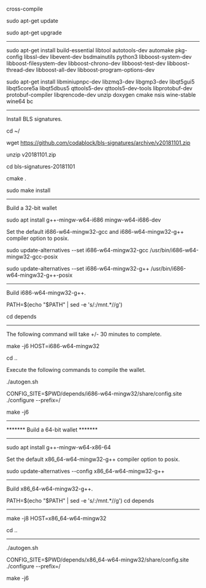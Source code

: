 cross-compile

sudo apt-get update

sudo apt-get upgrade


----------


sudo apt-get install build-essential libtool autotools-dev automake pkg-config libssl-dev libevent-dev bsdmainutils python3 libboost-system-dev libboost-filesystem-dev libboost-chrono-dev libboost-test-dev libboost-thread-dev libboost-all-dev libboost-program-options-dev

sudo apt-get install libminiupnpc-dev libzmq3-dev libgmp3-dev libqt5gui5 libqt5core5a libqt5dbus5 qttools5-dev qttools5-dev-tools libprotobuf-dev protobuf-compiler libqrencode-dev unzip doxygen cmake nsis wine-stable wine64 bc

----------

Install BLS signatures.

cd ~/

wget https://github.com/codablock/bls-signatures/archive/v20181101.zip

unzip v20181101.zip

cd bls-signatures-20181101

cmake .

sudo make install

----------

Build a 32-bit wallet


sudo apt install g++-mingw-w64-i686 mingw-w64-i686-dev

Set the default i686-w64-mingw32-gcc and i686-w64-mingw32-g++ compiler option to posix.

sudo update-alternatives --set i686-w64-mingw32-gcc /usr/bin/i686-w64-mingw32-gcc-posix

sudo update-alternatives --set i686-w64-mingw32-g++ /usr/bin/i686-w64-mingw32-g++-posix

----------

Build i686-w64-mingw32-g++.

PATH=$(echo "$PATH" | sed -e 's/:\/mnt.*//g')

cd depends


----------

The following command will take +/- 30 minutes to complete.

make -j6 HOST=i686-w64-mingw32

cd ..

Execute the following commands to compile the wallet.

./autogen.sh

CONFIG_SITE=$PWD/depends/i686-w64-mingw32/share/config.site ./configure --prefix=/

make -j6


----------

******* Build a 64-bit wallet *******


----------
sudo apt install g++-mingw-w64-x86-64

Set the default x86_64-w64-mingw32-g++ compiler option to posix.

sudo update-alternatives --config x86_64-w64-mingw32-g++

----------
Build x86_64-w64-mingw32-g++.


PATH=$(echo "$PATH" | sed -e 's/:\/mnt.*//g')
cd depends

----------

make -j8 HOST=x86_64-w64-mingw32

cd ..

----------

./autogen.sh

CONFIG_SITE=$PWD/depends/x86_64-w64-mingw32/share/config.site ./configure --prefix=/

make -j6
